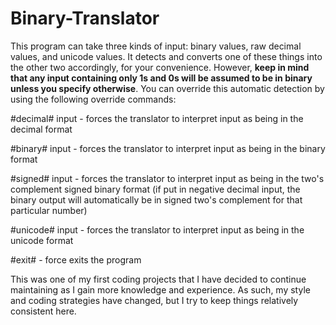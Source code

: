 # Binary-Translator
This program can take three kinds of input: binary values, raw decimal values, and unicode values. It detects and converts one of these things into the other two accordingly, for your convenience. However, <b>keep in mind that any input containing only 1s and 0s will be assumed to be in binary unless you specify otherwise</b>. You can override this automatic detection by using the following override commands:

<p>#decimal# input - forces the translator to interpret input as being in the decimal format</p>
<p>#binary# input - forces the translator to interpret input as being in the binary format</p>
<p>#signed# input - forces the translator to interpret input as being in the two's complement signed binary format (if put in negative decimal input, the binary output will automatically be in signed two's complement for that particular number)</p>
<p>#unicode# input - forces the translator to interpret input as being in the unicode format</p>
<p>#exit# - force exits the program</p>

<p>This was one of my first coding projects that I have decided to continue maintaining as I gain more knowledge and experience. As such, my style and coding strategies have changed, but I try to keep things relatively consistent here.</p>
